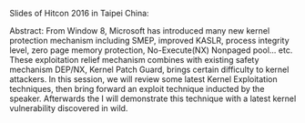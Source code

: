 Slides of Hitcon 2016 in Taipei China:

Abstract:
From Window 8, Microsoft has introduced many new kernel protection mechanism including SMEP, improved KASLR, process integrity level, zero page memory protection, No-Execute(NX) Nonpaged pool... etc. 
These exploitation relief mechanism combines with existing safety mechanism DEP/NX, Kernel Patch Guard, brings certain difficulty to kernel attackers.
In this session, we will review some latest Kernel Exploitation techniques, then bring forward an exploit technique inducted by the speaker. 
Afterwards the I will demonstrate this technique with a latest kernel vulnerability discovered in wild.
